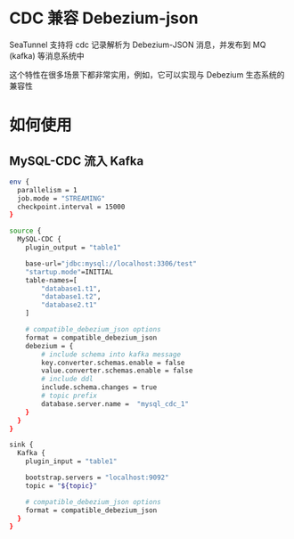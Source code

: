 # CDC 兼容 Debezium-json

SeaTunnel 支持将 cdc 记录解析为 Debezium-JSON 消息，并发布到 MQ (kafka) 等消息系统中

这个特性在很多场景下都非常实用，例如，它可以实现与 Debezium 生态系统的兼容性

# 如何使用

## MySQL-CDC 流入 Kafka

```bash
env {
  parallelism = 1
  job.mode = "STREAMING"
  checkpoint.interval = 15000
}

source {
  MySQL-CDC {
    plugin_output = "table1"

    base-url="jdbc:mysql://localhost:3306/test"
    "startup.mode"=INITIAL
    table-names=[
        "database1.t1",
        "database1.t2",
        "database2.t1"
    ]

    # compatible_debezium_json options
    format = compatible_debezium_json
    debezium = {
        # include schema into kafka message
        key.converter.schemas.enable = false
        value.converter.schemas.enable = false
        # include ddl
        include.schema.changes = true
        # topic prefix
        database.server.name =  "mysql_cdc_1"
    }
  }
}

sink {
  Kafka {
    plugin_input = "table1"

    bootstrap.servers = "localhost:9092"
    topic = "${topic}"

    # compatible_debezium_json options
    format = compatible_debezium_json
  }
}
```

